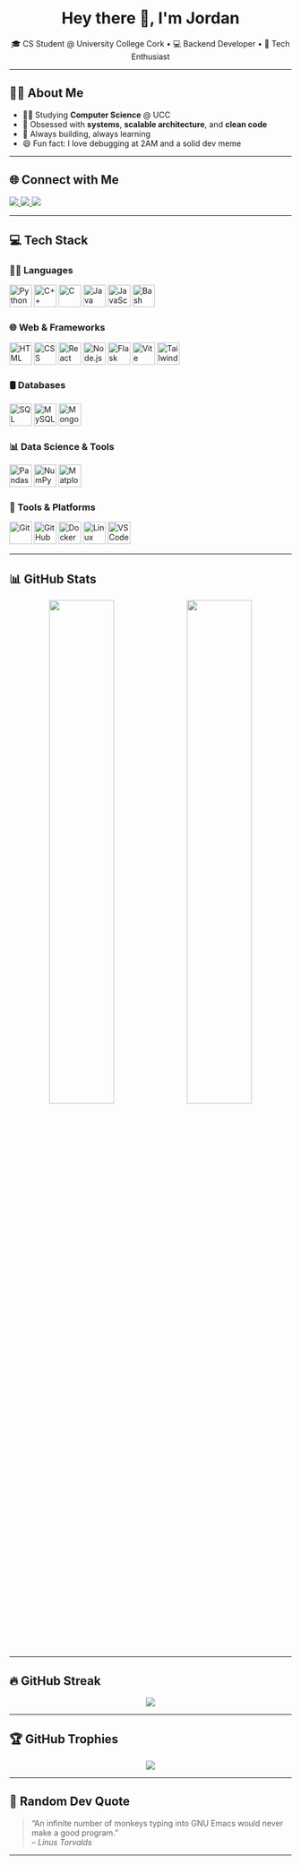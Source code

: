 <h1 align="center">Hey there 👋, I'm Jordan</h1>

<p align="center">
🎓 CS Student @ University College Cork • 💻 Backend Developer • 🧠 Tech Enthusiast
</p>

---

## 🙋‍♂️ About Me

- 👨‍🎓 Studying **Computer Science** @ UCC
- 🧠 Obsessed with **systems**, **scalable architecture**, and **clean code**
- 🔧 Always building, always learning
- 😄 Fun fact: I love debugging at 2AM and a solid dev meme

---

## 🌐 Connect with Me

<p>
  <a href="https://www.linkedin.com/in/jordan05/">
    <img src="https://img.shields.io/badge/LinkedIn-0A66C2?style=for-the-badge&logo=linkedin&logoColor=white" />
  </a>
  <a href="https://www.instagram.com/jordanbuckley_20/">
    <img src="https://img.shields.io/badge/Instagram-E4405F?style=for-the-badge&logo=instagram&logoColor=white" />
  </a>
  <a href="mailto:jordanbuckleycork@gmail.com">
    <img src="https://img.shields.io/badge/Gmail-D14836?style=for-the-badge&logo=gmail&logoColor=white" />
  </a>
</p>

---

## 💻 Tech Stack

### 👨‍💻 Languages

<p>
  <img src="https://cdn.jsdelivr.net/gh/devicons/devicon@latest/icons/python/python-original.svg" height="40" alt="Python"/>
  <img src="https://cdn.jsdelivr.net/gh/devicons/devicon@latest/icons/cplusplus/cplusplus-original.svg" height="40" alt="C++"/>
  <img src="https://cdn.jsdelivr.net/gh/devicons/devicon@latest/icons/c/c-original.svg" height="40" alt="C"/>
  <img src="https://cdn.jsdelivr.net/gh/devicons/devicon@latest/icons/java/java-original.svg" height="40" alt="Java"/>
  <img src="https://cdn.jsdelivr.net/gh/devicons/devicon@latest/icons/javascript/javascript-original.svg" height="40" alt="JavaScript"/>
  <img src="https://cdn.jsdelivr.net/gh/devicons/devicon@latest/icons/bash/bash-original.svg" height="40" alt="Bash"/>
</p>

### 🌐 Web & Frameworks

<p>
  <img src="https://cdn.jsdelivr.net/gh/devicons/devicon@latest/icons/html5/html5-original.svg" height="40" alt="HTML"/>
  <img src="https://cdn.jsdelivr.net/gh/devicons/devicon@latest/icons/css3/css3-original.svg" height="40" alt="CSS"/>
  <img src="https://cdn.jsdelivr.net/gh/devicons/devicon@latest/icons/react/react-original.svg" height="40" alt="React"/>
  <img src="https://cdn.jsdelivr.net/gh/devicons/devicon@latest/icons/nodejs/nodejs-original.svg" height="40" alt="Node.js"/>
  <img src="https://cdn.jsdelivr.net/gh/devicons/devicon@latest/icons/flask/flask-original.svg" height="40" alt="Flask"/>
  <img src="https://cdn.jsdelivr.net/gh/devicons/devicon@latest/icons/vite/vite-original.svg" height="40" alt="Vite"/>
  <img src="https://cdn.jsdelivr.net/gh/devicons/devicon@latest/icons/tailwindcss/tailwindcss-original-wordmark.svg" height="40" alt="Tailwind CSS"/>
</p>

### 🛢️ Databases

<p>
  <img src="https://cdn.jsdelivr.net/gh/devicons/devicon@latest/icons/azuresqldatabase/azuresqldatabase-original.svg" height="40" alt="SQL Server"/>
  <img src="https://cdn.jsdelivr.net/gh/devicons/devicon@latest/icons/mysql/mysql-original.svg" height="40" alt="MySQL"/>
  <img src="https://cdn.jsdelivr.net/gh/devicons/devicon@latest/icons/mongodb/mongodb-original.svg" height="40" alt="MongoDB"/>
</p>

### 📊 Data Science & Tools

<p>
  <img src="https://cdn.jsdelivr.net/gh/devicons/devicon@latest/icons/pandas/pandas-original.svg" height="40" alt="Pandas"/>
  <img src="https://cdn.jsdelivr.net/gh/devicons/devicon@latest/icons/numpy/numpy-original.svg" height="40" alt="NumPy"/>
  <img src="https://cdn.jsdelivr.net/gh/devicons/devicon@latest/icons/matplotlib/matplotlib-original.svg" height="40" alt="Matplotlib"/>
</p>

### 🧰 Tools & Platforms

<p>
  <img src="https://cdn.jsdelivr.net/gh/devicons/devicon@latest/icons/git/git-original.svg" height="40" alt="Git"/>
  <img src="https://cdn.jsdelivr.net/gh/devicons/devicon@latest/icons/github/github-original.svg" height="40" alt="GitHub"/>
  <img src="https://cdn.jsdelivr.net/gh/devicons/devicon@latest/icons/docker/docker-original.svg" height="40" alt="Docker"/>
  <img src="https://cdn.jsdelivr.net/gh/devicons/devicon@latest/icons/linux/linux-original.svg" height="40" alt="Linux"/>
  <img src="https://cdn.jsdelivr.net/gh/devicons/devicon@latest/icons/vscode/vscode-original.svg" height="40" alt="VS Code"/>
</p>

---

## 📊 GitHub Stats

<p align="center">
  <img width="48%" src="https://github-readme-stats.vercel.app/api?username=JordanBuckleyGit&show_icons=true&theme=tokyonight&count_private=true" />
  <img width="48%" src="https://github-readme-stats.vercel.app/api/top-langs/?username=JordanBuckleyGit&layout=compact&theme=tokyonight" />
</p>

---

## 🔥 GitHub Streak

<p align="center">
  <img src="https://github-readme-streak-stats.herokuapp.com/?user=JordanBuckleyGit&theme=tokyonight&hide_border=false&date_format=M%20j%5B%2C%20Y%5D&mode=weekly&count_private=true" />
</p>

---

## 🏆 GitHub Trophies

<p align="center">
  <img src="https://github-profile-trophy.vercel.app/?username=JordanBuckleyGit&theme=tokyonight&no-frame=true&margin-w=10" />
</p>

---

## 💬 Random Dev Quote

> “An infinite number of monkeys typing into GNU Emacs would never make a good program.”  
> – *Linus Torvalds*

---
